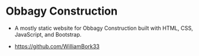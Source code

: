 # Obbagy Construction

- A mostly static website for Obbagy Construction built with HTML, CSS, JavaScript, and Bootstrap.

- https://github.com/WilliamBork33
